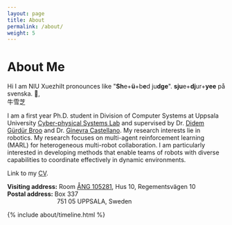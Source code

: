 ```yaml
---
layout: page
title: About
permalink: /about/
weight: 5
---
```


# **About Me**
 
Hi I am NIU <span class="hover">Xuezhi<span class="tooltip">It pronounces like "**Sh**e+**ü**+b**e**d ju**dge**". **sju**e+**dj**ur+**yee** på svenska. </span></span> :wave:,<br>  牛雪芝

I am a first year Ph.D. student in Division of Computer Systems at Uppsala University [Cyber-physical Systems Lab](https://www.it.uu.se/research/group/CPS-Lab) and supervised by Dr. [Didem Gürdür Broo](https://www.uu.se/en/contact-and-organisation/staff?query=N22-649) and Dr. [Ginevra Castellano](https://www.uu.se/en/contact-and-organisation/staff?query=N14-947). My research interests lie in robotics. My research focuses on multi-agent reinforcement learning (MARL) for heterogeneous multi-robot collaboration. I am particularly interested in developing methods that enable teams of robots with diverse capabilities to coordinate effectively in dynamic environments.

<!-- As a Mechatronics graduate with a strong mechanical background. I have a strong background in designing and developing complex systems that integrate mechanical, electronic and software components. Experienced in interdisciplinary collaboration and leading teams to achieve project milestones. Proficient in C/C++, Matlab, Python. proficient in design and analysis using SolidWorks, AutoCAD, MATLAB, ROS and other software. Expertise in hardware development, 3D printing and PCB design. Fluent in English and Chinese.  -->


Link to my [CV](https://n7729697.github.io/files/CV_NIU_Xuezhi.pdf).


**Visiting address:** Room [ÅNG 105281](https://use.mazemap.com/#v=1&config=uu&zlevel=6&center=17.646873,59.839473&zoom=18&campusid=49&sharepoitype=poi&sharepoi=1000825043), Hus 10, Regementsvägen 10 <br>
**Postal address:** Box 337 <br>
<span style="margin-left: 115px;">751 05 UPPSALA, Sweden</span>

<!-- <div class="row">
{% include about/skills.html title="Programming Skills" source=site.data.programming-skills %}
{% include about/skills.html title="Other Skills" source=site.data.other-skills %}
</div> -->

<div class="row">
{% include about/timeline.html %}
</div>
